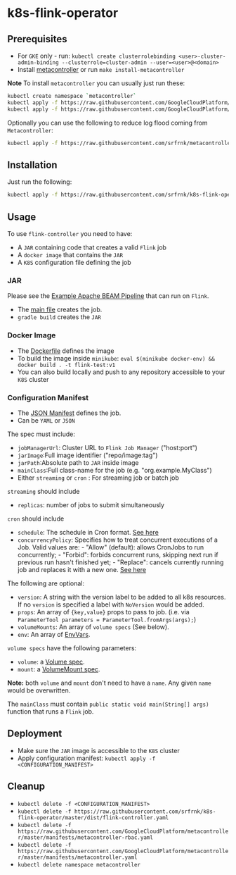 # k8s-flink-operator

## Prerequisites

* For `GKE` only - run: `kubectl create clusterrolebinding <user>-cluster-admin-binding --clusterrole=cluster-admin --user=<user>@<domain>`
* Install [metacontroller](https://metacontroller.app/guide/install/) or run `make install-metacontroller`

**Note** To install `metacontroller` you can usually just run these:

```bash
kubectl create namespace `metacontroller`
kubectl apply -f https://raw.githubusercontent.com/GoogleCloudPlatform/metacontroller/master/manifests/metacontroller-rbac.yaml
kubectl apply -f https://raw.githubusercontent.com/GoogleCloudPlatform/metacontroller/master/manifests/metacontroller.yaml
```

Optionally you can use the following to reduce log flood coming from `Metacontroller`:

```bash
kubectl apply -f https://raw.githubusercontent.com/srfrnk/metacontroller/master/manifests/metacontroller.yaml
```

## Installation

Just run the following:

```bash
kubectl apply -f https://raw.githubusercontent.com/srfrnk/k8s-flink-operator/master/dist/flink-controller.yaml
```

## Usage

To use `flink-controller` you need to have:

* A `JAR` containing code that creates a valid `Flink` job
* A `docker image` that contains the `JAR`
* A `K8S` configuration file defining the job

### JAR

Please see the [Example Apache BEAM Pipeline](https://github.com/srfrnk/k8s-flink-operator/tree/master/test) that can run on `Flink`.

* The [main file](https://github.com/srfrnk/k8s-flink-operator/blob/master/test/src/main/java/flink/test/App.java#L5) creates the job.
* `gradle build` creates the `JAR`

### Docker Image

* The [Dockerfile](https://github.com/srfrnk/k8s-flink-operator/blob/master/test/Dockerfile#L3) defines the image
* To build the image inside `minikube`: `eval $(minikube docker-env) && docker build . -t flink-test:v1`
* You can also build locally and push to any repository accessible to your `K8S` cluster

### Configuration Manifest

* The [JSON Manifest](https://github.com/srfrnk/k8s-flink-operator/blob/master/test/flink1job.json) defines the job.
* Can be `YAML` or `JSON`

The spec must include:

* `jobManagerUrl`: Cluster URL to `Flink Job Manager` ("host:port")
* `jarImage`:Full image identifier ("repo/image:tag")
* `jarPath`:Absolute path to `JAR` inside image
* `mainClass`:Full class-name for the job (e.g. "org.example.MyClass")
* Either `streaming` or `cron` : For streaming job or batch job

`streaming` should include

* `replicas`: number of jobs to submit simultaneously

`cron` should include

* `schedule`: The schedule in Cron format. [See here](https://en.wikipedia.org/wiki/Cron)
* `concurrencyPolicy`: Specifies how to treat concurrent executions of a Job. Valid values are: - "Allow" (default): allows CronJobs to run concurrently; - "Forbid": forbids concurrent runs, skipping next run if previous run hasn't finished yet; - "Replace": cancels currently running job and replaces it with a new one. [See here](https://kubernetes.io/docs/reference/generated/kubernetes-api/v1.14/#cronjobspec-v1beta1-batch)

The following are optional:

* `version`: A string with the version label to be added to all k8s resources. If no `version` is specified a label with `NoVersion` would be added.
* `props`: An array of `{key,value}` props to pass to job. (i.e. via `ParameterTool parameters = ParameterTool.fromArgs(args);`)
* `volumeMounts`: An array of `volume specs` (See below).
* `env`: An array of [EnvVars](https://kubernetes.io/docs/reference/generated/kubernetes-api/v1.14/#envvar-v1-core).

`volume specs` have the following parameters:

* `volume`: a [Volume spec](https://kubernetes.io/docs/reference/generated/kubernetes-api/v1.14/#volume-v1-core).
* `mount`: a [VolumeMount spec](https://kubernetes.io/docs/reference/generated/kubernetes-api/v1.14/#volumemount-v1-core).

**Note:** both `volume` and `mount` don't need to have a `name`. Any given `name` would be overwritten.

The `mainClass` must contain `public static void main(String[] args)` function that runs a `Flink` job.

## Deployment

* Make sure the `JAR` image is accessible to the `K8S` cluster
* Apply configuration manifest: `kubectl apply -f <CONFIGURATION_MANIFEST>`

## Cleanup

* `kubectl delete -f <CONFIGURATION_MANIFEST>`
* `kubectl delete -f https://raw.githubusercontent.com/srfrnk/k8s-flink-operator/master/dist/flink-controller.yaml`
* `kubectl delete -f https://raw.githubusercontent.com/GoogleCloudPlatform/metacontroller/master/manifests/metacontroller-rbac.yaml`
* `kubectl delete -f https://raw.githubusercontent.com/GoogleCloudPlatform/metacontroller/master/manifests/metacontroller.yaml`
* `kubectl delete namespace metacontroller`
